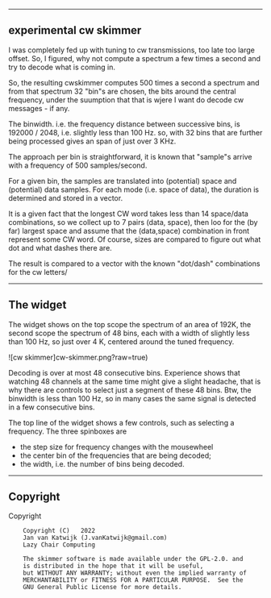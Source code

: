 

-----------------------------------------------------------------------------
experimental cw skimmer
-----------------------------------------------------------------------------

I was completely fed up with tuning to cw transmissions, too late too
large offset.
So, I figured, why not compute a spectrum a few times a second
and try to decode what is coming in.


So, the resulting cwskimmer computes 500 times a second a spectrum
and from that spectrum 32 "bin"s are chosen, the bits around the
central frequency, under the suumption that that is wjere I want
do decode cw messages - if any.

The binwidth. i.e. the frequency distance between successive bins, is
192000 / 2048, i.e. slightly less than 100 Hz. so, with 32 bins
that are further being processed gives an span of just over 3 KHz.

The approach per bin is straightforward, it is known that  "sample"s
arrive with a frequency of 500 samples/second.

For a given bin, the samples are translated into (potential) space
and (potential) data samples. For each mode (i.e. space of data), the duration
is determined and stored in a vector.

It is a given fact that the longest CW word takes less than 14 space/data
combinations, so we collect up to 7 pairs (data, space), then loo for
the (by far) largest space and assume that the (data,space) combination
in front represent some CW word. Of course, sizes are compared to figure
out what dot and what dashes there are.

The result is compared to a vector with the known "dot/dash" combinations
for the cw letters/

---------------------------------------------------------------------------
The widget
---------------------------------------------------------------------------

The widget shows on the top scope the spectrum of an area of 192K,
the second scope the spectrum of 48 bins, each with a width of
slightly less than 100 Hz, so just over 4 K, centered around
the tuned frequency.

![cw skimmer]cw-skimmer.png?raw=true)

Decoding is over at most 48 consecutive bins. Experience shows
that watching 48 channels at the same time might give a slight headache,
that is why there are controls to select just a segment of these 48 bins.
Btw, the binwidth is less than 100 Hz, so in many cases the same signal
is detected in a few consecutive bins.

The top line of the widget shows a few controls, such as
selecting a frequency. The three spinboxes are
 - the step size for frequency changes with the mousewheel
 - the center bin of the frequencies that are being decoded;
 - the width, i.e. the number of bins being decoded.


-------------------------------------------------------------------------------
Copyright
----------------------------------------------------------------------------

Copyright

        Copyright (C)   2022
        Jan van Katwijk (J.vanKatwijk@gmail.com)
        Lazy Chair Computing

        The skimmer software is made available under the GPL-2.0. and
        is distributed in the hope that it will be useful,
        but WITHOUT ANY WARRANTY; without even the implied warranty of
        MERCHANTABILITY or FITNESS FOR A PARTICULAR PURPOSE.  See the
        GNU General Public License for more details.

